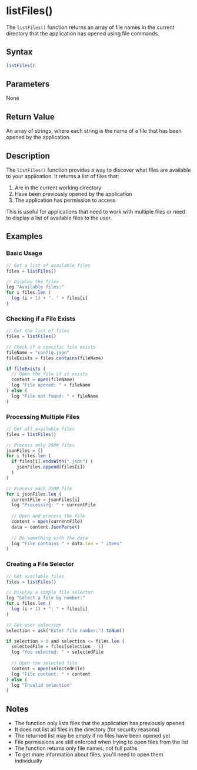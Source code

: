 # listFiles()

The `listFiles()` function returns an array of file names in the current directory that the application has opened using file commands.

## Syntax

```javascript
listFiles()
```

## Parameters

None

## Return Value

An array of strings, where each string is the name of a file that has been opened by the application.

## Description

The `listFiles()` function provides a way to discover what files are available to your application. It returns a list of files that:

1. Are in the current working directory
2. Have been previously opened by the application
3. The application has permission to access

This is useful for applications that need to work with multiple files or need to display a list of available files to the user.

## Examples

### Basic Usage

```javascript
// Get a list of available files
files = listFiles()

// Display the files
log "Available files:"
for i files.len (
  log (i + 1) + ". " + files[i]
)
```

### Checking if a File Exists

```javascript
// Get the list of files
files = listFiles()

// Check if a specific file exists
fileName = "config.json"
fileExists = files.contains(fileName)

if fileExists (
  // Open the file if it exists
  content = open(fileName)
  log "File opened: " + fileName
) else (
  log "File not found: " + fileName
)
```

### Processing Multiple Files

```javascript
// Get all available files
files = listFiles()

// Process only JSON files
jsonFiles = []
for i files.len (
  if files[i].endsWith(".json") (
    jsonFiles.append(files[i])
  )
)

// Process each JSON file
for i jsonFiles.len (
  currentFile = jsonFiles[i]
  log "Processing: " + currentFile
  
  // Open and process the file
  content = open(currentFile)
  data = content.JsonParse()
  
  // Do something with the data
  log "File contains " + data.len + " items"
)
```

### Creating a File Selector

```javascript
// Get available files
files = listFiles()

// Display a simple file selector
log "Select a file by number:"
for i files.len (
  log (i + 1) + ": " + files[i]
)

// Get user selection
selection = ask("Enter file number:").toNum()

if selection > 0 and selection <= files.len (
  selectedFile = files[selection - 1]
  log "You selected: " + selectedFile
  
  // Open the selected file
  content = open(selectedFile)
  log "File content: " + content
) else (
  log "Invalid selection"
)
```

## Notes

- The function only lists files that the application has previously opened
- It does not list all files in the directory (for security reasons)
- The returned list may be empty if no files have been opened yet
- File permissions are still enforced when trying to open files from the list
- The function returns only file names, not full paths
- To get more information about files, you'll need to open them individually 